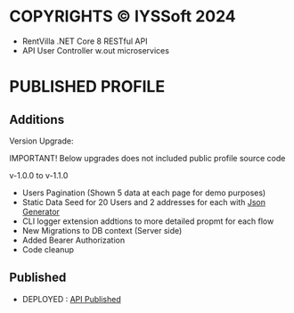 # COPYRIGHTS © IYSSoft 2024
- RentVilla .NET Core 8 RESTful API
- API User Controller w.out microservices

# PUBLISHED PROFILE
## Additions

Version Upgrade: 

IMPORTANT! Below upgrades does not included public profile source code

v-1.0.0 to v-1.1.0
- Users Pagination (Shown 5 data at each page for demo purposes)
- Static Data Seed for 20 Users and 2 addresses for each with <a href="https://json-generator.com/">Json Generator</a>
- CLI logger extension addtions to more detailed propmt for each flow
- New Migrations to DB context (Server side)
- Added Bearer Authorization
- Code cleanup
  
## Published
- DEPLOYED : <a href="https://rentvilla.iyssoft.com/index.html">API Published</a>


